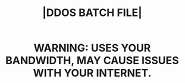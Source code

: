 <h1 align="center">
<br>
|DDOS BATCH FILE|
</br>

<p align="center">
<br>
WARNING: USES YOUR BANDWIDTH, MAY CAUSE ISSUES WITH YOUR INTERNET.
</br>
